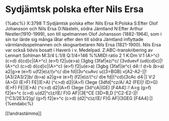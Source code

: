 # Sydjämtsk polska efter Nils Ersa

{%abc%}
X:3798
T:Sydjämtsk polska efter Nils Ersa
R:Polska
S:Efter Olof Johansson och Nils Ersa
O:Nästeln, södra Jämtland
N:Efter Arthur Nestler(1910-1999), son till spelmannen Olof Johansson (1882-1964), som i sin tur lärde sig många låtar efter den till södra Jämtland inflyttade värmlandsspelmannen och skogsarbetaren Nils Ersa (1821-1900). Nils Ersa var också tidvis bosatt i Haverö i v. Medelpad.
Z:ABC-transkribering av Lennart Sohlman
M:3/4
L:1/8
Q:1/4=146
%%MIDI ratio 2 1
K:Dm
V:1
(A>^c) (c>d) d{cd}c|(A>^c) (e>f) f2|u(e>a) (3gbg (3faf|ez/^c/ (3vduevf (ud{cd}c)|!
(A>^c) (c>d) d{cd}c|(A>^c) (e>f) f2|u(e>a) (3gbg (3faf|(e^c) d4::!
d>b (b>a) a2|g>e (e>f) u(f2|e)z/(v^c/ d)e fd|(3v^cuAvc u((3=BGB) v[A2-A2-]|!
[A3/2A3/2]b/ (b>a) a2|g>e (e>f) (f2|e)z/(^c/ d)e fd|{^cd}(3cAc d4:|]
V:2
(A>G) (E>F) FE|(E>A) (^c>d) d2|(A>f) (3ege (3dfd|^cz/A/ A2 (FE)|!
(D>G) (E>F) FE|(E>A) (^c>d) d2|(A>f) (3ege (3d^cA|(GE) [F4A4]::!
A>g (g>f) f2|e>^c (c>d) u(d2|^c)z/(E/ F)G AF|(3E^CE (3D=B,D [^C2-E2-]|!
[^C3/2E3/2]g/ (g>f) f2|e>^c (c>d) (d2|^c)z/(E/ F)G AF|(3GEG [F4A4]:|]
{%endabc%}

[[!andrastämma]]
